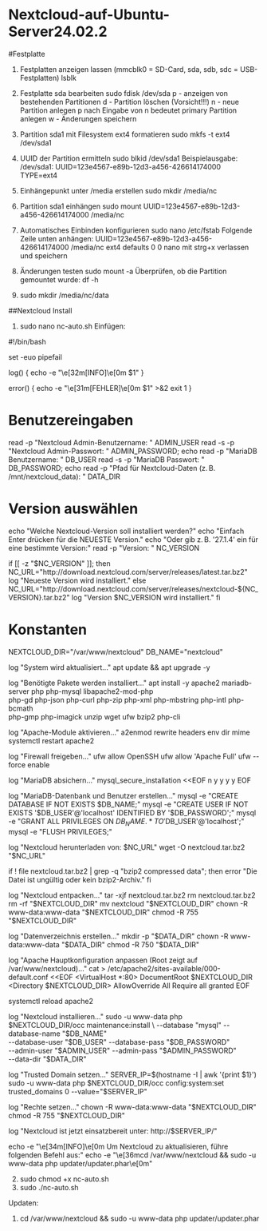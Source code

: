 # Nextcloud-auf-Ubuntu-Server24.02.2
#Festplatte

1. Festplatten anzeigen lassen (mmcblk0 = SD-Card, sda, sdb, sdc = USB-Festplatten)
   lsblk

2. Festplatte sda bearbeiten
   sudo fdisk /dev/sda
   p - anzeigen von bestehenden Partitionen
   d - Partition löschen (Vorsicht!!!)
   n - neue Partition anlegen
   p nach Eingabe von n bedeutet primary Partition anlegen
   w - Änderungen speichern

3. Partition sda1 mit Filesystem ext4 formatieren
   sudo mkfs -t ext4 /dev/sda1

4. UUID der Partition ermitteln
   sudo blkid /dev/sda1
   Beispielausgabe:
   /dev/sda1: UUID=123e4567-e89b-12d3-a456-426614174000 TYPE=ext4

5. Einhängepunkt unter /media erstellen
   sudo mkdir /media/nc

6. Partition sda1 einhängen
   sudo mount UUID=123e4567-e89b-12d3-a456-426614174000 /media/nc

7. Automatisches Einbinden konfigurieren
   sudo nano /etc/fstab
   Folgende Zeile unten anhängen:
   UUID=123e4567-e89b-12d3-a456-426614174000 /media/nc ext4 defaults 0 0
   nano mit strg+x verlassen und speichern

8. Änderungen testen
   sudo mount -a
   Überprüfen, ob die Partition gemountet wurde:
   df -h
9. sudo mkdir /media/nc/data

##Nextcloud Install

1. sudo nano nc-auto.sh
Einfügen:

#!/bin/bash

set -euo pipefail

log() {
    echo -e "\e[32m[INFO]\e[0m $1"
}

error() {
    echo -e "\e[31m[FEHLER]\e[0m $1" >&2
    exit 1
}

# Benutzereingaben
read -p "Nextcloud Admin-Benutzername: " ADMIN_USER
read -s -p "Nextcloud Admin-Passwort: " ADMIN_PASSWORD; echo
read -p "MariaDB Benutzername: " DB_USER
read -s -p "MariaDB Passwort: " DB_PASSWORD; echo
read -p "Pfad für Nextcloud-Daten (z. B. /mnt/nextcloud_data): " DATA_DIR

# Version auswählen
echo "Welche Nextcloud-Version soll installiert werden?"
echo "Einfach Enter drücken für die NEUESTE Version."
echo "Oder gib z. B. '27.1.4' ein für eine bestimmte Version:"
read -p "Version: " NC_VERSION

if [[ -z "$NC_VERSION" ]]; then
    NC_URL="http://download.nextcloud.com/server/releases/latest.tar.bz2"
    log "Neueste Version wird installiert."
else
    NC_URL="http://download.nextcloud.com/server/releases/nextcloud-${NC_VERSION}.tar.bz2"
    log "Version $NC_VERSION wird installiert."
fi

# Konstanten
NEXTCLOUD_DIR="/var/www/nextcloud"
DB_NAME="nextcloud"

log "System wird aktualisiert..."
apt update && apt upgrade -y

log "Benötigte Pakete werden installiert..."
apt install -y apache2 mariadb-server php php-mysql libapache2-mod-php \
php-gd php-json php-curl php-zip php-xml php-mbstring php-intl php-bcmath \
php-gmp php-imagick unzip wget ufw bzip2 php-cli

log "Apache-Module aktivieren..."
a2enmod rewrite headers env dir mime
systemctl restart apache2

log "Firewall freigeben..."
ufw allow OpenSSH
ufw allow 'Apache Full'
ufw --force enable

log "MariaDB absichern..."
mysql_secure_installation <<EOF
n
y
y
y
y
EOF

log "MariaDB-Datenbank und Benutzer erstellen..."
mysql -e "CREATE DATABASE IF NOT EXISTS $DB_NAME;"
mysql -e "CREATE USER IF NOT EXISTS '$DB_USER'@'localhost' IDENTIFIED BY '$DB_PASSWORD';"
mysql -e "GRANT ALL PRIVILEGES ON $DB_NAME.* TO '$DB_USER'@'localhost';"
mysql -e "FLUSH PRIVILEGES;"

log "Nextcloud herunterladen von: $NC_URL"
wget -O nextcloud.tar.bz2 "$NC_URL"

if ! file nextcloud.tar.bz2 | grep -q "bzip2 compressed data"; then
    error "Die Datei ist ungültig oder kein bzip2-Archiv."
fi

log "Nextcloud entpacken..."
tar -xjf nextcloud.tar.bz2
rm nextcloud.tar.bz2
rm -rf "$NEXTCLOUD_DIR"
mv nextcloud "$NEXTCLOUD_DIR"
chown -R www-data:www-data "$NEXTCLOUD_DIR"
chmod -R 755 "$NEXTCLOUD_DIR"

log "Datenverzeichnis erstellen..."
mkdir -p "$DATA_DIR"
chown -R www-data:www-data "$DATA_DIR"
chmod -R 750 "$DATA_DIR"

log "Apache Hauptkonfiguration anpassen (Root zeigt auf /var/www/nextcloud)..."
cat > /etc/apache2/sites-available/000-default.conf <<EOF
<VirtualHost *:80>
    DocumentRoot $NEXTCLOUD_DIR
    <Directory $NEXTCLOUD_DIR>
        AllowOverride All
        Require all granted
    </Directory>
</VirtualHost>
EOF

systemctl reload apache2

log "Nextcloud installieren..."
sudo -u www-data php $NEXTCLOUD_DIR/occ maintenance:install \
  --database "mysql" --database-name "$DB_NAME" \
  --database-user "$DB_USER" --database-pass "$DB_PASSWORD" \
  --admin-user "$ADMIN_USER" --admin-pass "$ADMIN_PASSWORD" \
  --data-dir "$DATA_DIR"

log "Trusted Domain setzen..."
SERVER_IP=$(hostname -I | awk '{print $1}')
sudo -u www-data php $NEXTCLOUD_DIR/occ config:system:set trusted_domains 0 --value="$SERVER_IP"

log "Rechte setzen..."
chown -R www-data:www-data "$NEXTCLOUD_DIR"
chmod -R 755 "$NEXTCLOUD_DIR"

log "Nextcloud ist jetzt einsatzbereit unter: http://$SERVER_IP/"

echo -e "\e[34m[INFO]\e[0m Um Nextcloud  zu aktualisieren, führe folgenden Befehl aus:"
echo -e "\e[36mcd /var/www/nextcloud && sudo -u www-data php updater/updater.phar\e[0m"


2. sudo chmod +x nc-auto.sh
3. sudo ./nc-auto.sh

Updaten:
1. cd /var/www/nextcloud && sudo -u www-data php updater/updater.phar
